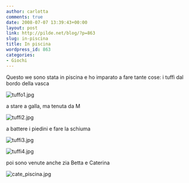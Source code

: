 ```yaml
---
author: carlotta
comments: true
date: 2008-07-07 13:39:43+00:00
layout: post
link: http://pilde.net/blog/?p=863
slug: in-piscina
title: In piscina
wordpress_id: 863
categories:
- Giochi
---
```


Questo we sono stata in piscina e ho imparato a fare tante cose:
i tuffi dal bordo della vasca

![tuffo1.jpg](http://pilde.net/blog/wp-content/uploads/2008/07/tuffo1.jpg)




a stare a galla, ma tenuta da M

![tuffi2.jpg](http://pilde.net/blog/wp-content/uploads/2008/07/tuffi2.jpg)




a battere i piedini e fare la schiuma

![tuffi3.jpg](http://pilde.net/blog/wp-content/uploads/2008/07/tuffi3.jpg)




![tuffi4.jpg](http://pilde.net/blog/wp-content/uploads/2008/07/tuffi4.jpg)




poi sono venute anche zia Betta e Caterina

![cate_piscina.jpg](http://pilde.net/blog/wp-content/uploads/2008/07/cate_piscina.jpg)



